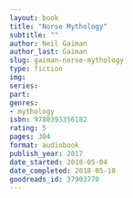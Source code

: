 ```yaml
---
layout: book
title: "Norse Mythology"
subtitle: ""
author: Neil Gaiman
author_last: Gaiman
slug: gaiman-norse-mythology
type: fiction
img: 
series: 
part: 
genres:
- mythology
isbn: 9780393356182
rating: 5
pages: 304
format: audiobook
publish_year: 2017
date_started: 2018-05-04
date_completed: 2018-05-10
goodreads_id: 37903770
---
```

